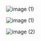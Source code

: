 ![image (1)](https://github.com/bluecube246/youtube-streaming-pipeline/assets/35375203/7f4f2dbd-3f55-449d-a5ab-a0980a0acae3)

![image (1)](https://github.com/bluecube246/youtube-streaming-pipeline/assets/35375203/84c349dd-8bc3-425a-a2c3-ac0e4144f278)

![image (2)](https://github.com/bluecube246/youtube-streaming-pipeline/assets/35375203/760dee45-d6ed-404a-a60d-b21bbd80203e)

